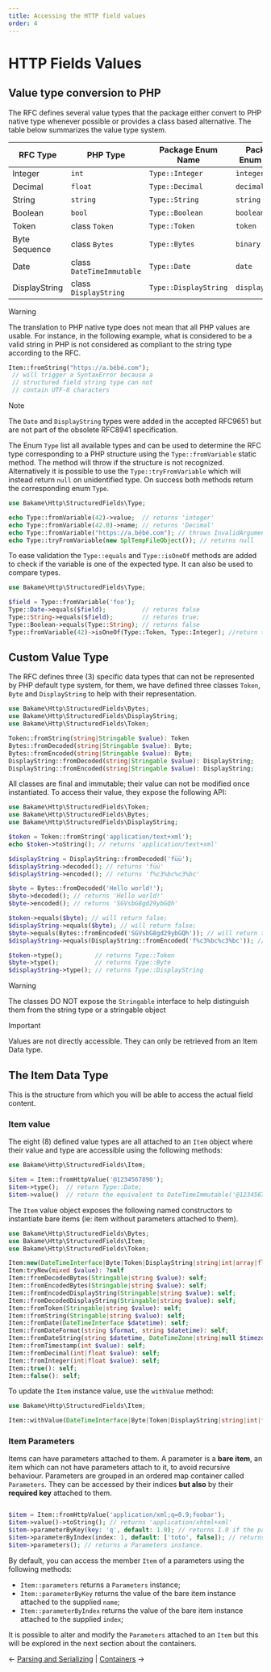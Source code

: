 ```yaml
---
title: Accessing the HTTP field values
order: 4
---
```


# HTTP Fields Values

## Value type conversion to PHP

The RFC defines several value types that the package either convert to PHP native type whenever possible
or provides a class based alternative. The table below summarizes the value type system.

| RFC Type      | PHP Type                  | Package Enum Name     | Package Enum Value | RFC min. version |
|---------------|---------------------------|-----------------------|--------------------|------------------|
| Integer       | `int`                     | `Type::Integer`       | `ìnteger`          | RFC8941          |
| Decimal       | `float`                   | `Type::Decimal`       | `decimal`          | RFC8941          |
| String        | `string`                  | `Type::String`        | `string`           | RFC8941          |
| Boolean       | `bool`                    | `Type::Boolean`       | `boolean`          | RFC8941          |
| Token         | class `Token`             | `Type::Token`         | `token`            | RFC8941          |
| Byte Sequence | class `Bytes`             | `Type::Bytes`         | `binary`           | RFC8941          |
| Date          | class `DateTimeImmutable` | `Type::Date`          | `date`             | RFC9651          |
| DisplayString | class `DisplayString`     | `Type::DisplayString` | `displaystring`    | RFC9651          |

> [!WARNING]
> The translation to PHP native type does not mean that all PHP values are usable. For instance, in the
> following example, what is considered to be a valid string in PHP is not considered as compliant
> to the string type according to the RFC.

```php
Item::fromString("https://a.bébé.com");
 // will trigger a SyntaxError because a
 // structured field string type can not
 // contain UTF-8 characters
```

> [!NOTE]
> The `Date` and `DisplayString` types were added in the accepted RFC9651 
> but are not part of the obsolete RFC8941 specification.

The Enum `Type` list all available types and can be used to determine the RFC type
corresponding to a PHP structure using the `Type::fromVariable` static method.
The method will throw if the structure is not recognized. Alternatively
it is possible to use the `Type::tryFromVariable` which will instead
return `null` on unidentified type. On success both methods
return the corresponding enum `Type`.

```php
use Bakame\Http\StructuredFields\Type;

echo Type::fromVariable(42)->value;  // returns 'integer'
echo Type::fromVariable(42.0)->name; // returns 'Decimal'
echo Type::fromVariable("https://a.bébé.com"); // throws InvalidArgument
echo Type::tryFromVariable(new SplTempFileObject()); // returns null
```

To ease validation the `Type::equals`  and `Type::isOneOf` methods are added to check if
the variable is one of the expected type. It can also be used to compare types.

```php
use Bakame\Http\StructuredFields\Type;

$field = Type::fromVariable('foo');
Type::Date->equals($field);          // returns false
Type::String->equals($field);        // returns true;
Type::Boolean->equals(Type::String); // returns false
Type::fromVariable(42)->isOneOf(Type::Token, Type::Integer); //return true
```

## Custom Value Type

The RFC defines three (3) specific data types that can not be represented by
PHP default type system, for them, we have defined three classes `Token`,
`Byte` and `DisplayString` to help with their representation.

```php
use Bakame\Http\StructuredFields\Bytes;
use Bakame\Http\StructuredFields\DisplayString;
use Bakame\Http\StructuredFields\Token;

Token::fromString(string|Stringable $value): Token
Bytes::fromDecoded(string|Stringable $value): Byte;
Bytes::fromEncoded(string|Stringable $value): Byte;
DisplayString::fromDecoded(string|Stringable $value): DisplayString;
DisplayString::fromEncoded(string|Stringable $value): DisplayString;
```

All classes are final and immutable; their value can not be modified once
instantiated. To access their value, they expose the following API:

```php
use Bakame\Http\StructuredFields\Token;
use Bakame\Http\StructuredFields\Bytes;
use Bakame\Http\StructuredFields\DisplayString;

$token = Token::fromString('application/text+xml');
echo $token->toString(); // returns 'application/text+xml'

$displayString = DisplayString::fromDecoded('füü');
$displayString->decoded(); // returns 'füü'
$displayString->encoded(); // returns 'f%c3%bc%c3%bc'

$byte = Bytes::fromDecoded('Hello world!');
$byte->decoded(); // returns 'Hello world!'
$byte->encoded(); // returns 'SGVsbG8gd29ybGQh'

$token->equals($byte); // will return false;
$displayString->equals($byte); // will return false;
$byte->equals(Bytes::fromEncoded('SGVsbG8gd29ybGQh')); // will return true
$displayString->equals(DisplayString::fromEncoded('f%c3%bc%c3%bc')); // will return true

$token->type();         // returns Type::Token
$byte->type();          // returns Type::Byte
$displayString->type(); // returns Type::DisplayString
```

> [!WARNING]
> The classes DO NOT expose the `Stringable` interface to help distinguish
> them from the string type or a stringable object

> [!IMPORTANT]
> Values are not directly accessible. They can only be retrieved from an Item
> Data type.

## The Item Data Type

This is the structure from which you will be able to access the actual field content.

### Item value

The eight (8) defined value types are all attached to an `Item` object where their value and
type are accessible using the following methods:

```php
use Bakame\Http\StructuredFields\Item;

$item = Item::fromHttpValue('@1234567890');
$item->type();  // return Type::Date;
$item->value()  // return the equivalent to DateTimeImmutable('@1234567890');
```

The `Item` value object exposes the following named constructors to instantiate
bare items (ie: item without parameters attached to them).

```php
use Bakame\Http\StructuredFields\Bytes;
use Bakame\Http\StructuredFields\Item;
use Bakame\Http\StructuredFields\Token;

Item:new(DateTimeInterface|Byte|Token|DisplayString|string|int|array|float|bool $value): self
Item:tryNew(mixed $value): ?self
Item::fromDecodedBytes(Stringable|string $value): self;
Item::fromEncodedBytes(Stringable|string $value): self;
Item::fromEncodedDisplayString(Stringable|string $value): self;
Item::fromDecodedDisplayString(Stringable|string $value): self;
Item::fromToken(Stringable|string $value): self;
Item::fromString(Stringable|string $value): self;
Item::fromDate(DateTimeInterface $datetime): self;
Item::fromDateFormat(string $format, string $datetime): self;
Item::fromDateString(string $datetime, DateTimeZone|string|null $timezone = null): self;
Item::fromTimestamp(int $value): self;
Item::fromDecimal(int|float $value): self;
Item::fromInteger(int|float $value): self;
Item::true(): self;
Item::false(): self;
```

To update the `Item` instance value, use the `withValue` method:

```php
use Bakame\Http\StructuredFields\Item;

Item::withValue(DateTimeInterface|Byte|Token|DisplayString|string|int|float|bool $value): self
```

### Item Parameters

Items can have parameters attached to them. A parameter is a **bare item**, an item which can not have parameters
attach to it, to avoid recursive behaviour. Parameters are grouped in an ordered map container called `Parameters`.
They can be accessed by their indices **but also** by their **required key** attached to them.

```php

$item = Item::fromHttpValue('application/xml;q=0.9;foobar');
$item->value()->toString(); // returns 'application/xhtml+xml'
$item->parameterByKey(key: 'q', default: 1.0); // returns 1.0 if the parameter is not defined
$item->parameterByIndex(index: 1, default: ['toto', false]); // returns ['foobar', true] because there's a parameter at index 1
$item->parameters(); // returns a Parameters instance.
```

By default, you can access the member `Item` of a parameters using the following methods:

- `Item::parameters` returns a `Parameters` instance;
- `Item::parameterByKey` returns the value of the bare item instance attached to the supplied `name`;
- `Item::parameterByIndex` returns the value of the bare item instance attached to the supplied `index`;

It is possible to alter and modify the `Parameters` attached to an `Item` but this will be explored in
the next section about the containers.

&larr; [Parsing and Serializing](02-parsing-serializing.md)  |  [Containers](04-containers.md) &rarr;
